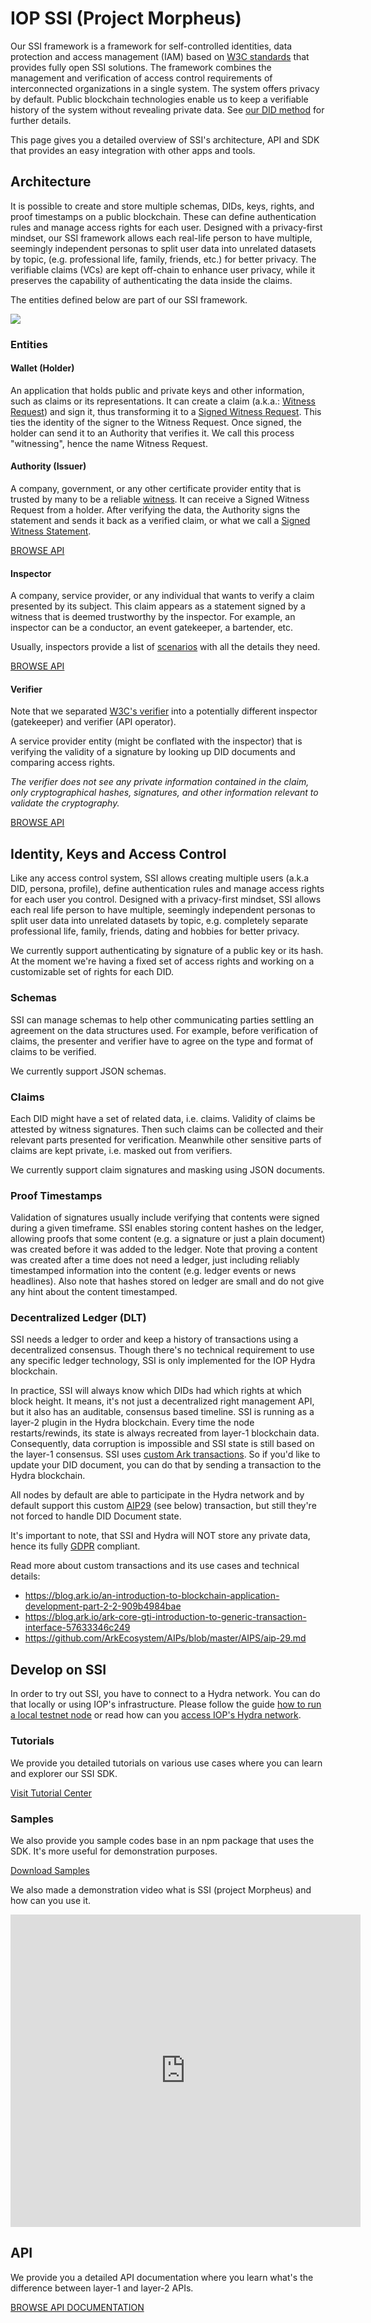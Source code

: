 # IOP SSI (Project Morpheus)

Our SSI framework is a framework for self-controlled identities, data protection and access management (IAM) based on [W3C standards](https://w3c.github.io/did-core) that provides fully open SSI solutions. The framework combines the management and verification of access control requirements of interconnected organizations in a single system. The system offers privacy by default. Public blockchain technologies enable us to keep a verifiable history of the system without revealing private data. See [our DID method](w3c) for further details.

This page gives you a detailed overview of SSI's architecture, API and SDK that
provides an easy integration with other apps and tools.

## Architecture

It is possible to create and store multiple schemas, DIDs, keys, rights, and proof timestamps on a public blockchain. These can define authentication rules and manage access rights for each user. Designed with a privacy-first mindset, our SSI framework allows each real-life person to have multiple, seemingly independent personas to split user data into unrelated datasets by topic, (e.g. professional life, family, friends, etc.) for better privacy. The verifiable claims (VCs) are kept off-chain to enhance user privacy, while it preserves the capability of authenticating the data inside the claims.

The entities defined below are part of our SSI framework.

<img src="/assets/SSI_flow.png" class="d-block mx-auto my-5">

### Entities

#### Wallet (Holder)

An application that holds public and private keys and other information, such as claims or its representations. It can create a claim (a.k.a.: [Witness Request](/glossary?id=witness-request)) and sign it, thus transforming it to a [Signed Witness Request](/glossary?id=signed-witness-request). This ties the identity of the signer to the Witness Request. Once signed, the holder can send it to an Authority that verifies it. We call this process "witnessing", hence the name Witness Request.

#### Authority (Issuer)

A company, government, or any other certificate provider entity that is trusted by many to be a reliable [witness](/glossary?id=witness). It can receive a Signed Witness Request from a holder. After verifying the data, the Authority signs the statement and sends it back as a verified claim, or what we call a [Signed Witness Statement](/glossary?id=signed-witness-statement).

<a href="/api/authority_api" class="btn btn-sm btn-outline-primary mt-auto mb-2">BROWSE API</a>

#### Inspector

A company,  service provider, or any individual that wants to verify a claim presented by its subject. This claim appears as a statement signed by a witness that is deemed trustworthy by the inspector. For example, an inspector can be a conductor, an event gatekeeper, a bartender, etc.

Usually, inspectors provide a list of [scenarios](/glossary?id=scenario) with all the details they need.

<a href="/api/inspector_api" class="btn btn-sm btn-outline-primary mt-auto mb-2">BROWSE API</a>

#### Verifier

Note that we separated [W3C's verifier](https://w3c.github.io/vc-data-model/#dfn-verifier) into a potentially different inspector (gatekeeper) and verifier (API operator).

A service provider entity (might be conflated with the inspector) that is verifying the validity of a signature by looking up DID documents and comparing access rights.

*The verifier does not see any private information contained in the claim, only cryptographical hashes, signatures, and other information relevant to validate the cryptography.*

<a href="/api/verifier_api" class="btn btn-sm btn-outline-primary mt-auto mb-2">BROWSE API</a>

## Identity, Keys and Access Control

Like any access control system, SSI allows creating multiple users (a.k.a DID, persona, profile),
define authentication rules and manage access rights for each user you control.
Designed with a privacy-first mindset, SSI allows each real life person to have multiple,
seemingly independent personas to split user data into unrelated datasets by topic,
e.g. completely separate professional life, family, friends, dating and hobbies for better privacy.

We currently support authenticating by signature of a public key or its hash.
At the moment we're having a fixed set of access rights and working on a customizable set of rights for each DID.

### Schemas

SSI can manage schemas to help other communicating parties settling an agreement on the data structures used.
For example, before verification of claims, the presenter and verifier have to agree
on the type and format of claims to be verified.

We currently support JSON schemas.

### Claims

Each DID might have a set of related data, i.e. claims. Validity of claims be attested by witness signatures.
Then such claims can be collected and their relevant parts presented for verification.
Meanwhile other sensitive parts of claims are kept private, i.e. masked out from verifiers.

We currently support claim signatures and masking using JSON documents.

### Proof Timestamps

Validation of signatures usually include verifying that contents were signed during a given timeframe.
SSI enables storing content hashes on the ledger, allowing proofs that some content
(e.g. a signature or just a plain document) was created before it was added to the ledger.
Note that proving a content was created after a time does not need a ledger,
just including reliably timestamped information into the content (e.g. ledger events or news headlines).
Also note that hashes stored on ledger are small and do not give any hint about the content timestamped.

### Decentralized Ledger (DLT)

SSI needs a ledger to order and keep a history of transactions using a decentralized consensus.
Though there's no technical requirement to use any specific ledger technology,
SSI is only implemented for the IOP Hydra blockchain.

In practice, SSI will always know which DIDs had which rights at which block height. It means, it's not just a decentralized right management API, but it also has an auditable, consensus based timeline.
SSI is running as a layer-2 plugin in the Hydra blockchain. Every time the node restarts/rewinds, its state is always recreated from layer-1 blockchain data. Consequently, data corruption is impossible and SSI state is still based on the layer-1 consensus. SSI uses [custom Ark transactions](https://blog.ark.io/an-introduction-to-blockchain-application-development-part-2-2-909b4984bae). So if you'd like to update your DID document, you can do that by sending a transaction to the Hydra blockchain.

All nodes by default are able to participate in the Hydra network and by default support this custom [AIP29](https://github.com/ArkEcosystem/AIPs/blob/master/AIPS/aip-29.md) (see below) transaction, but still they're not forced to handle DID Document state.

It's important to note, that SSI and Hydra will NOT store any private data, hence its fully [GDPR](https://en.wikipedia.org/wiki/General_Data_Protection_Regulation) compliant.

Read more about custom transactions and its use cases and technical details:

- <https://blog.ark.io/an-introduction-to-blockchain-application-development-part-2-2-909b4984bae>
- <https://blog.ark.io/ark-core-gti-introduction-to-generic-transaction-interface-57633346c249>
- <https://github.com/ArkEcosystem/AIPs/blob/master/AIPS/aip-29.md>

## Develop on SSI

In order to try out SSI, you have to connect to a Hydra network. You can do that locally or using IOP's infrastructure.
Please follow the guide [how to run a local testnet node](/hydra#run-testnet-node) or read how can you [access IOP's Hydra network](/hydra#hydra-networks).

### Tutorials

We provide you detailed tutorials on various use cases where you can learn and explorer our SSI SDK. 

<a href="/sdk/" class="btn btn-sm btn-outline-primary">Visit Tutorial Center</a>

### Samples

We also provide you sample codes base in an npm package that uses the SDK. It's more useful for demonstration purposes.

<a href="https://github.com/Internet-of-People/ts-examples/tree/master/morpheus" target="_blank" class="btn btn-sm btn-outline-primary">Download Samples</a>

We also made a demonstration video what is SSI (project Morpheus) and how can you use it.

<iframe width="560" height="500" src="https://www.youtube.com/embed/bnFDw7pIT3Y" frameborder="0" allow="accelerometer; autoplay; encrypted-media; gyroscope; picture-in-picture" allowfullscreen></iframe>

## API

We provide you a detailed API documentation where you learn what's the difference between layer-1 and layer-2 APIs.

<a href="/api/" class="btn btn-sm btn-outline-primary">BROWSE API DOCUMENTATION</a>